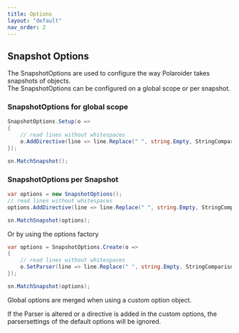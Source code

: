 ```yaml
---
title: Options
layout: "default"
nav_order: 2
---
```

## Snapshot Options
The SnapshotOptions are used to configure the way Polaroider takes snapshots of objects.  
The SnapshotOptions can be configured on a global scope or per snapshot.

### SnapshotOptions for global scope
```csharp
SnapshotOptions.Setup(o =>
{
    // read lines without whitespaces
    o.AddDirective(line => line.Replace(" ", string.Empty, StringComparison.OrdinalIgnoreCase));
});

sn.MatchSnapshot();
```

### SnapshotOptions per Snapshot
```csharp
var options = new SnapshotOptions();
// read lines without whitespaces
options.AddDirective(line => line.Replace(" ", string.Empty, StringComparison.OrdinalIgnoreCase));

sn.MatchSnapshot(options);
```

Or by using the options factory
```csharp
var options = SnapshotOptions.Create(o =>
{
    // read lines without whitespaces
    o.SetParser(line => line.Replace(" ", string.Empty, StringComparison.OrdinalIgnoreCase));
});

sn.MatchSnapshot(options);
```

Global options are merged when using a custom option object. 

If the Parser is altered or a directive is added in the custom options, the parsersettings of the default options will be ignored.
